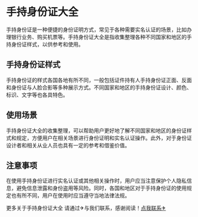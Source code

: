# 手持身份证大全

手持身份证是一种便捷的身份证明方式，常见于各种需要实名认证的场景，比如办理银行业务、购买机票等。手持身份证大全是指收集整理各种不同国家和地区的手持身份证样式，以供参考和使用。

## 手持身份证样式

手持身份证的样式各国各地有所不同，一般包括证件持有人手持身份证正面、反面和身份证与人脸合影等多种展示方式。不同国家和地区的手持身份证设计、颜色、标识、文字等也各具特色。

## 使用场景

手持身份证大全的收集整理，可以帮助用户更好地了解不同国家和地区的身份证样式和规定，方便用户在相关场景进行身份证明和实名认证操作。此外，对于身份证设计者和相关从业人员也具有一定的参考和借鉴价值。

## 注意事项

在使用手持身份证进行实名认证或其他相关操作时，用户应当注意保护个人隐私信息，避免信息泄露和身份盗用等风险。同时，各国和地区对于手持身份证的使用规定也有所不同，用户在使用时应当遵守当地法律法规。

更多关于手持身份证大全 请通过✈与我们联系，感谢阅读！[点我联系✈](https://bbs.G208.com)